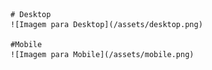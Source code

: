 	# Desktop
    ![Imagem para Desktop](/assets/desktop.png)

    #Mobile
    ![Imagem para Mobile](/assets/mobile.png)